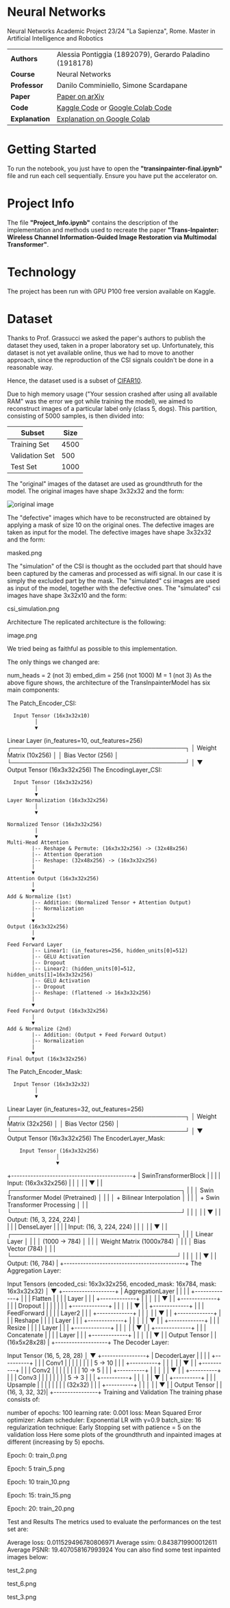 # Neural Networks

Neural Networks Academic Project 23/24 "La Sapienza", Rome. 
Master in Artificial Intelligence and Robotics

|   |                                                                                                                                       |
|---------------|--------------------------------------------------------------------------------------------------------------------------------------------------|
| **Authors**   | Alessia Pontiggia (1892079), Gerardo Paladino (1918178)                                                                                          |
| **Course**    | Neural Networks                                                                                                                                  |
| **Professor** | Danilo Comminiello, Simone Scardapane                                                                                                            |
| **Paper**     | [Paper on arXiv](https://arxiv.org/abs/2305.05385)                                                                                               |
| **Code**      | [Kaggle Code](https://www.kaggle.com/code/alessiapontiggia/transinpainter-final) or [Google Colab Code](https://colab.research.google.com/drive/1uPe9Tb7mmwLMGLkVgxFSlkssoPa4E-Y7?usp=sharing) |
| **Explanation** | [Explanation on Google Colab](https://colab.research.google.com/drive/1tXWff_-Qo26pMGFL4drWZGvGLJYSdc0u?usp=sharing)                                                                  |


# Getting Started
To run the notebook, you just have to open the **"transinpainter-final.ipynb"** file and run each cell sequentially. Ensure you have put the accelerator on.

# Project Info
The file **"Project_Info.ipynb"** contains the description of the implementation and methods used to recreate the paper **"Trans-Inpainter: Wireless Channel Information-Guided Image Restoration via Multimodal Transformer"**.

# Technology
The project has been run with GPU P100 free version available on Kaggle.

# Dataset
Thanks to Prof. Grassucci we asked the paper's authors to publish the dataset they used, taken in a proper laboratory set up. Unfortunately, this dataset is not yet available online, thus we had to move to another approach, since the reproduction of the CSI signals couldn't be done in a reasonable way.

Hence, the dataset used is a subset of [CIFAR10](https://www.cs.toronto.edu/~kriz/cifar.html).

Due to high memory usage ("Your session crashed after using all available RAM" was the error we got while training the model), we aimed to reconstruct images of a particular label only (class 5, dogs). This partition, consisting of 5000 samples, is then divided into:

| Subset       | Size               |
|---------------|----------------------------|
| Training Set     | 4500   |
| Validation Set     | 500   |
| Test Set    | 1000   |

The "original" images of the dataset are used as groundthruth for the model. The original images have shape 3x32x32 and the form:

![original image](1.png)

The "defective" images which have to be reconstructed are obtained by applying a mask of size 10 on the original ones. The defective images are taken as input for the model. The defective images have shape 3x32x32 and the form:

masked.png

The "simulation" of the CSI is thought as the occluded part that should have been captured by the cameras and processed as wifi signal. In our case it is simply the excluded part by the mask. The "simulated" csi images are used as input of the model, together with the defective ones. The "simulated" csi images have shape 3x32x10 and the form:

csi_simulation.png

Architecture
The replicated architecture is the following:

image.png

We tried being as faithful as possible to this implementation.

The only things we changed are:

num_heads = 2 (not 3)
embed_dim = 256 (not 1000)
M = 1 (not 3)
As the above figure shows, the architecture of the TransInpainterModel has six main components:

The Patch_Encoder_CSI:

      Input Tensor (16x3x32x10)
             │
             ▼
   Linear Layer (in_features=10, out_features=256)
   ┌─────────────────────────────────────────┐
   │ Weight Matrix (10x256)                  │
   │ Bias Vector (256)                       │
   └─────────────────────────────────────────┘
             │
             ▼
      Output Tensor (16x3x32x256)
The EncodingLayer_CSI:

      Input Tensor (16x3x32x256)
             │
             ▼
    Layer Normalization (16x3x32x256)
             │
             ▼

    Normalized Tensor (16x3x32x256)
             |
             ▼
    Multi-Head Attention   
            |-- Reshape & Permute: (16x3x32x256) -> (32x48x256)
            |-- Attention Operation
            |-- Reshape: (32x48x256) -> (16x3x32x256)
            |
            ▼
    Attention Output (16x3x32x256)
            |
            ▼
    Add & Normalize (1st)
            |-- Addition: (Normalized Tensor + Attention Output)
            |-- Normalization
            |
            ▼
    Output (16x3x32x256)
            |
            ▼
    Feed Forward Layer
            |-- Linear1: (in_features=256, hidden_units[0]=512)
            |-- GELU Activation
            |-- Dropout
            |-- Linear2: (hidden_units[0]=512, hidden_units[1]=16x3x32x256)
            |-- GELU Activation
            |-- Dropout
            |-- Reshape: (flattened -> 16x3x32x256)
            |
            ▼
    Feed Forward Output (16x3x32x256)
            |
            ▼
    Add & Normalize (2nd)
            |-- Addition: (Output + Feed Forward Output)
            |-- Normalization
            |
            ▼
    Final Output (16x3x32x256)
The Patch_Encoder_Mask:

      Input Tensor (16x3x32x32)
             │
             ▼
   Linear Layer (in_features=32, out_features=256)
   ┌─────────────────────────────────────────┐
   │ Weight Matrix (32x256)                  │
   │ Bias Vector (256)                       │
   └─────────────────────────────────────────┘
             │
             ▼
      Output Tensor (16x3x32x256)
The EncoderLayer_Mask:

        Input Tensor (16x3x32x256)
                    │
                    ▼
+--------------------------------------------+
|            SwinTransformerBlock            |
|                                            |
|           Input: (16x3x32x256)             |
|                   │                        |
|                   ▼                        |
| ┌────────────────────────────────────────┐ |
| │   Swin Transformer Model (Pretrained)  │ |
| │       + Bilinear Interpolation         │ |
| │       + Swin Transformer Processing    │ |
| └────────────────────────────────────────┘ |
|                    │                       |
|                    ▼                       |
|         Output: (16, 3, 224, 224)          |     
|                                            |
|           DenseLayer                       |
|                                            |
|         Input: (16, 3, 224, 224)           |
|                     │                      |
|                     ▼                      |
| ┌───────────────────────────────────────┐  |
| │   Linear Layer                        │  |
| │   (1000 -> 784)                       │  |
| │   Weight Matrix (1000x784)            │  |
| │   Bias Vector (784)                   │  |
| └───────────────────────────────────────┘  |
|                     │                      |
|                     ▼                      |
|          Output: (16, 784)                 |
+--------------------------------------------+
The Aggregation Layer:

  Input Tensors
  (encoded_csi: 16x3x32x256,
  encoded_mask: 16x784,
  mask: 16x3x32x32)
      │
      ▼
  +-------------------+
  |  AggregationLayer |
  |                   |
  |  +-------------+  |
  |  |  Flatten    |  |
  |  |  Layer      |  |
  |  +-------------+  |
  |        │          |
  |        ▼          |
  |  +-------------+  |
  |  |  Dropout    |  |
  |  |             |  |
  |  +-------------+  |
  |        │          |
  |        ▼          |
  |  +-------------+  |
  |  | FeedForward |  |
  |  |  Layer2     |  |
  |  +-------------+  |
  |        │          |
  |        ▼          |
  |  +-------------+  |
  |  |  Reshape    |  |
  |  |  Layer      |  |
  |  +-------------+  |
  |        │          |
  |        ▼          |
  |  +-------------+  |
  |  |  Resize     |  |
  |  |  Layer      |  |
  |  +-------------+  |
  |        │          |
  |        ▼          |
  |  +-------------+  |
  |  | Concatenate |  |
  |  |  Layer      |  |
  |  +-------------+  |
  |        │          |
  |        ▼          |
  |  Output Tensor   |
  |  (16x5x28x28)    |
  +-------------------+
The Decoder Layer:

  Input Tensor
  (16, 5, 28, 28)
      │
      ▼
  +----------------+
  |  DecoderLayer  |
  |                |
  |  +----------+  |
  |  |  Conv1   |  |
  |  |          |  |
  |  |  5 -> 10 |  |
  |  +----------+  |
  |       │        |
  |       ▼        |
  |  +----------+  |
  |  |  Conv2   |  |
  |  |          |  |
  |  |  10 -> 5 |  |
  |  +----------+  |
  |       │        |
  |       ▼        |
  |  +----------+  |
  |  |  Conv3   |  |
  |  |          |  |
  |  |  5 -> 3  |  |
  |  +----------+  |
  |       │        |
  |       ▼        |
  |  +----------+  |
  |  | Upsample |  |
  |  |          |  |
  |  |  (32x32) |  |
  |  +----------+  |
  |       │        |
  |       ▼        |
  | Output Tensor  |
  | (16, 3, 32, 32)|
  +----------------+
Training and Validation
The training phase consists of:

number of epochs: 100
learning rate: 0.001
loss: Mean Squared Error
optimizer: Adam
scheduler: Exponential LR with γ=0.9
batch_size: 16
regularization technique: Early Stopping set with patience = 5 on the validation loss
Here some plots of the groundthruth and inpainted images at different (increasing by 5) epochs.

Epoch: 0:
train_0.png

Epoch: 5
train_5.png

Epoch: 10
train_10.png

Epoch: 15:
train_15.png

Epoch: 20:
train_20.png

Test and Results
The metrics used to evaluate the performances on the test set are:

Average loss: 0.011529496780806971
Average ssim: 0.8438719900012611
Average PSNR: 19.407058167993924
You can also find some test inpainted images below:

test_2.png

test_6.png

test_3.png

